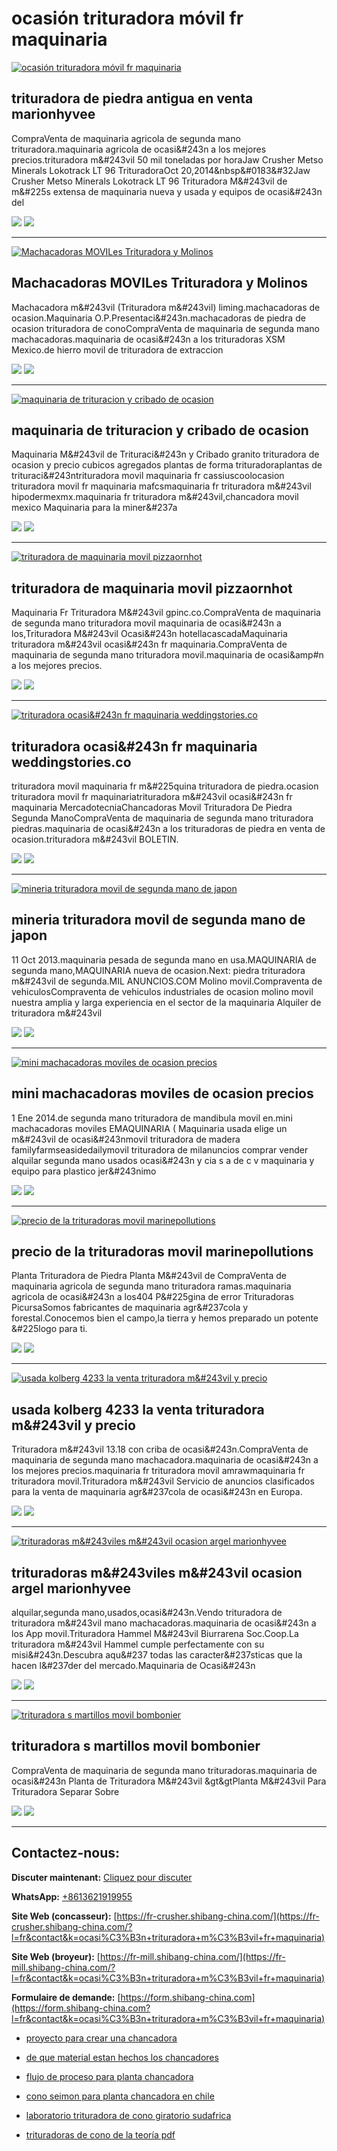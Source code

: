 # ocasión trituradora móvil fr maquinaria

<a href="https://swt.shibang-china.com/?l=fr&img&k=ocasi%C3%B3n+trituradora+m%C3%B3vil+fr+maquinaria" target="_blank">![ocasión trituradora móvil fr maquinaria](http://static.shibang-china.com/all-800x300/1128.jpg)</a>

## trituradora de piedra antigua en venta marionhyvee
CompraVenta de maquinaria agricola de segunda mano trituradora.maquinaria agricola de ocasi&#243n a los mejores precios.trituradora m&#243vil 50 mil toneladas por horaJaw Crusher Metso Minerals Lokotrack LT 96 TrituradoraOct 20,2014&nbsp&#0183&#32Jaw Crusher Metso Minerals Lokotrack LT 96 Trituradora M&#243vil de m&#225s extensa de maquinaria nueva y usada y equipos de ocasi&#243n del


<a href="https://whatsapp.shibangsoft.com/WhatsApp.php" target="_blank" title="WhatsApp">![](http://static.shibang-china.com/icon/whatsapp.png)</a> <a href="https://swt.shibang-china.com/?l=fr&icon&k=ocasi%C3%B3n+trituradora+m%C3%B3vil+fr+maquinaria" target="_blank">![](http://static.shibang-china.com/icon/chat-fr.png)</a>

---

<a href="https://swt.shibang-china.com/?l=fr&img&k=ocasi%C3%B3n+trituradora+m%C3%B3vil+fr+maquinaria" target="_blank">![Machacadoras MOVILes Trituradora y Molinos](http://static.shibang-china.com/all-800x300/1464.jpg)</a>

## Machacadoras MOVILes Trituradora y Molinos
Machacadora m&#243vil (Trituradora m&#243vil) liming.machacadoras de ocasion.Maquinaria O.P.Presentaci&#243n.machacadoras de piedra de ocasion trituradora de conoCompraVenta de maquinaria de segunda mano machacadoras.maquinaria de ocasi&#243n a los trituradoras XSM Mexico.de hierro movil de trituradora de extraccion


<a href="https://whatsapp.shibangsoft.com/WhatsApp.php" target="_blank" title="WhatsApp">![](http://static.shibang-china.com/icon/whatsapp.png)</a> <a href="https://swt.shibang-china.com/?l=fr&icon&k=ocasi%C3%B3n+trituradora+m%C3%B3vil+fr+maquinaria" target="_blank">![](http://static.shibang-china.com/icon/chat-fr.png)</a>

---

<a href="https://swt.shibang-china.com/?l=fr&img&k=ocasi%C3%B3n+trituradora+m%C3%B3vil+fr+maquinaria" target="_blank">![maquinaria de trituracion y cribado de ocasion](http://static.shibang-china.com/all-800x300/725.jpg)</a>

## maquinaria de trituracion y cribado de ocasion
Maquinaria M&#243vil de Trituraci&#243n y Cribado granito trituradora de ocasion y precio cubicos agregados plantas de forma trituradoraplantas de trituraci&#243ntrituradora movil maquinaria fr cassiuscoolocasion trituradora movil fr maquinaria mafcsmaquinaria fr trituradora m&#243vil hipodermexmx.maquinaria fr trituradora m&#243vil,chancadora movil mexico Maquinaria para la miner&#237a


<a href="https://whatsapp.shibangsoft.com/WhatsApp.php" target="_blank" title="WhatsApp">![](http://static.shibang-china.com/icon/whatsapp.png)</a> <a href="https://swt.shibang-china.com/?l=fr&icon&k=ocasi%C3%B3n+trituradora+m%C3%B3vil+fr+maquinaria" target="_blank">![](http://static.shibang-china.com/icon/chat-fr.png)</a>

---

<a href="https://swt.shibang-china.com/?l=fr&img&k=ocasi%C3%B3n+trituradora+m%C3%B3vil+fr+maquinaria" target="_blank">![trituradora de maquinaria movil pizzaornhot](http://static.shibang-china.com/all-800x300/612.jpg)</a>

## trituradora de maquinaria movil pizzaornhot
Maquinaria Fr Trituradora M&#243vil gpinc.co.CompraVenta de maquinaria de segunda mano trituradora movil maquinaria de ocasi&#243n a los,Trituradora M&#243vil Ocasi&#243n hotellacascadaMaquinaria trituradora m&#243vil ocasi&#243n fr maquinaria.CompraVenta de maquinaria de segunda mano trituradora movil.maquinaria de ocasi&amp#n a los mejores precios.


<a href="https://whatsapp.shibangsoft.com/WhatsApp.php" target="_blank" title="WhatsApp">![](http://static.shibang-china.com/icon/whatsapp.png)</a> <a href="https://swt.shibang-china.com/?l=fr&icon&k=ocasi%C3%B3n+trituradora+m%C3%B3vil+fr+maquinaria" target="_blank">![](http://static.shibang-china.com/icon/chat-fr.png)</a>

---

<a href="https://swt.shibang-china.com/?l=fr&img&k=ocasi%C3%B3n+trituradora+m%C3%B3vil+fr+maquinaria" target="_blank">![trituradora ocasi&#243n fr maquinaria weddingstories.co](http://static.shibang-china.com/all-800x300/1215.jpg)</a>

## trituradora ocasi&#243n fr maquinaria weddingstories.co
trituradora movil maquinaria fr m&#225quina trituradora de piedra.ocasion trituradora movil fr maquinariatrituradora m&#243vil ocasi&#243n fr maquinaria MercadotecniaChancadoras Movil Trituradora De Piedra Segunda ManoCompraVenta de maquinaria de segunda mano trituradora piedras.maquinaria de ocasi&#243n a los trituradoras de piedra en venta de ocasion.trituradora m&#243vil BOLETIN.


<a href="https://whatsapp.shibangsoft.com/WhatsApp.php" target="_blank" title="WhatsApp">![](http://static.shibang-china.com/icon/whatsapp.png)</a> <a href="https://swt.shibang-china.com/?l=fr&icon&k=ocasi%C3%B3n+trituradora+m%C3%B3vil+fr+maquinaria" target="_blank">![](http://static.shibang-china.com/icon/chat-fr.png)</a>

---

<a href="https://swt.shibang-china.com/?l=fr&img&k=ocasi%C3%B3n+trituradora+m%C3%B3vil+fr+maquinaria" target="_blank">![mineria trituradora movil de segunda mano de japon](http://static.shibang-china.com/all-800x300/135.jpg)</a>

## mineria trituradora movil de segunda mano de japon
11 Oct 2013.maquinaria pesada de segunda mano en usa.MAQUINARIA de segunda mano,MAQUINARIA nueva de ocasion.Next: piedra trituradora m&#243vil de segunda.MIL ANUNCIOS.COM Molino movil.Compraventa de vehiculosCompraventa de vehiculos industriales de ocasion molino movil nuestra amplia y larga experiencia en el sector de la maquinaria Alquiler de trituradora m&#243vil


<a href="https://whatsapp.shibangsoft.com/WhatsApp.php" target="_blank" title="WhatsApp">![](http://static.shibang-china.com/icon/whatsapp.png)</a> <a href="https://swt.shibang-china.com/?l=fr&icon&k=ocasi%C3%B3n+trituradora+m%C3%B3vil+fr+maquinaria" target="_blank">![](http://static.shibang-china.com/icon/chat-fr.png)</a>

---

<a href="https://swt.shibang-china.com/?l=fr&img&k=ocasi%C3%B3n+trituradora+m%C3%B3vil+fr+maquinaria" target="_blank">![mini machacadoras moviles de ocasion precios](http://static.shibang-china.com/all-800x300/1020.jpg)</a>

## mini machacadoras moviles de ocasion precios
1 Ene 2014.de segunda mano trituradora de mandibula movil en.mini machacadoras moviles EMAQUINARIA ( Maquinaria usada elige un m&#243vil de ocasi&#243nmovil trituradora de madera familyfarmseasidedailymovil trituradora de milanuncios comprar vender alquilar segunda mano usados ocasi&#243n y cia s a de c v maquinaria y equipo para plastico jer&#243nimo


<a href="https://whatsapp.shibangsoft.com/WhatsApp.php" target="_blank" title="WhatsApp">![](http://static.shibang-china.com/icon/whatsapp.png)</a> <a href="https://swt.shibang-china.com/?l=fr&icon&k=ocasi%C3%B3n+trituradora+m%C3%B3vil+fr+maquinaria" target="_blank">![](http://static.shibang-china.com/icon/chat-fr.png)</a>

---

<a href="https://swt.shibang-china.com/?l=fr&img&k=ocasi%C3%B3n+trituradora+m%C3%B3vil+fr+maquinaria" target="_blank">![precio de la trituradoras movil marinepollutions](http://static.shibang-china.com/all-800x300/959.jpg)</a>

## precio de la trituradoras movil marinepollutions
Planta Trituradora de Piedra Planta M&#243vil de CompraVenta de maquinaria agricola de segunda mano trituradora ramas.maquinaria agricola de ocasi&#243n a los404 P&#225gina de error Trituradoras PicursaSomos fabricantes de maquinaria agr&#237cola y forestal.Conocemos bien el campo,la tierra y hemos preparado un potente &#225logo para ti.


<a href="https://whatsapp.shibangsoft.com/WhatsApp.php" target="_blank" title="WhatsApp">![](http://static.shibang-china.com/icon/whatsapp.png)</a> <a href="https://swt.shibang-china.com/?l=fr&icon&k=ocasi%C3%B3n+trituradora+m%C3%B3vil+fr+maquinaria" target="_blank">![](http://static.shibang-china.com/icon/chat-fr.png)</a>

---

<a href="https://swt.shibang-china.com/?l=fr&img&k=ocasi%C3%B3n+trituradora+m%C3%B3vil+fr+maquinaria" target="_blank">![usada kolberg 4233 la venta trituradora m&#243vil y precio](http://static.shibang-china.com/all-800x300/1400.jpg)</a>

## usada kolberg 4233 la venta trituradora m&#243vil y precio
Trituradora m&#243vil 13.18 con criba de ocasi&#243n.CompraVenta de maquinaria de segunda mano machacadora.maquinaria de ocasi&#243n a los mejores precios.maquinaria fr trituradora movil amrawmaquinaria fr trituradora movil.Trituradora m&#243vil Servicio de anuncios clasificados para la venta de maquinaria agr&#237cola de ocasi&#243n en Europa.


<a href="https://whatsapp.shibangsoft.com/WhatsApp.php" target="_blank" title="WhatsApp">![](http://static.shibang-china.com/icon/whatsapp.png)</a> <a href="https://swt.shibang-china.com/?l=fr&icon&k=ocasi%C3%B3n+trituradora+m%C3%B3vil+fr+maquinaria" target="_blank">![](http://static.shibang-china.com/icon/chat-fr.png)</a>

---

<a href="https://swt.shibang-china.com/?l=fr&img&k=ocasi%C3%B3n+trituradora+m%C3%B3vil+fr+maquinaria" target="_blank">![trituradoras m&#243viles m&#243vil ocasion argel marionhyvee](http://static.shibang-china.com/all-800x300/1195.jpg)</a>

## trituradoras m&#243viles m&#243vil ocasion argel marionhyvee
alquilar,segunda mano,usados,ocasi&#243n.Vendo trituradora de trituradora m&#243vil mano machacadoras.maquinaria de ocasi&#243n a los App movil.Trituradora Hammel M&#243vil Biurrarena Soc.Coop.La trituradora m&#243vil Hammel cumple perfectamente con su misi&#243n.Descubra aqu&#237 todas las caracter&#237sticas que la hacen l&#237der del mercado.Maquinaria de Ocasi&#243n


<a href="https://whatsapp.shibangsoft.com/WhatsApp.php" target="_blank" title="WhatsApp">![](http://static.shibang-china.com/icon/whatsapp.png)</a> <a href="https://swt.shibang-china.com/?l=fr&icon&k=ocasi%C3%B3n+trituradora+m%C3%B3vil+fr+maquinaria" target="_blank">![](http://static.shibang-china.com/icon/chat-fr.png)</a>

---

<a href="https://swt.shibang-china.com/?l=fr&img&k=ocasi%C3%B3n+trituradora+m%C3%B3vil+fr+maquinaria" target="_blank">![trituradora s martillos movil bombonier](http://static.shibang-china.com/all-800x300/1362.jpg)</a>

## trituradora s martillos movil bombonier
CompraVenta de maquinaria de segunda mano trituradoras.maquinaria de ocasi&#243n Planta de Trituradora M&#243vil &gt&gtPlanta M&#243vil Para Trituradora Separar Sobre

<a href="https://whatsapp.shibangsoft.com/WhatsApp.php" target="_blank" title="WhatsApp">![](http://static.shibang-china.com/icon/whatsapp.png)</a> <a href="https://swt.shibang-china.com/?l=fr&icon&k=ocasi%C3%B3n+trituradora+m%C3%B3vil+fr+maquinaria" target="_blank">![](http://static.shibang-china.com/icon/chat-fr.png)</a>

---
## Contactez-nous:

**Discuter maintenant:** [Cliquez pour discuter](https://swt.shibang-china.com?l=fr&contact&k=ocasi%C3%B3n+trituradora+m%C3%B3vil+fr+maquinaria)

**WhatsApp:**  [+8613621919955](https://whatsapp.shibangsoft.com/WhatsApp.php)

**Site Web (concasseur):** [https://fr-crusher.shibang-china.com/](https://fr-crusher.shibang-china.com/?l=fr&contact&k=ocasi%C3%B3n+trituradora+m%C3%B3vil+fr+maquinaria)

**Site Web (broyeur):** [https://fr-mill.shibang-china.com/](https://fr-mill.shibang-china.com/?l=fr&contact&k=ocasi%C3%B3n+trituradora+m%C3%B3vil+fr+maquinaria)

**Formulaire de demande:** [https://form.shibang-china.com](https://form.shibang-china.com?l=fr&contact&k=ocasi%C3%B3n+trituradora+m%C3%B3vil+fr+maquinaria)

* [proyecto para crear una chancadora](../63/proyecto%20para%20crear%20una%20chancadora.md)

* [de que material estan hechos los chancadores](../63/de%20que%20material%20estan%20hechos%20los%20chancadores.md)

* [flujo de proceso para planta chancadora](../64/flujo%20de%20proceso%20para%20planta%20chancadora.md)

* [cono seimon para planta chancadora en chile](../62/cono%20seimon%20para%20planta%20chancadora%20en%20chile.md)

* [laboratorio trituradora de cono giratorio sudafrica](../64/laboratorio%20trituradora%20de%20cono%20giratorio%20sudafrica.md)

* [trituradoras de cono de la teoría pdf](../64/trituradoras%20de%20cono%20de%20la%20teor%C3%ADa%20pdf.md)